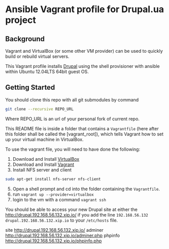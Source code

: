 # Ansible Vagrant profile for Drupal.ua project

## Background

Vagrant and VirtualBox (or some other VM provider) can be used to quickly build or rebuild virtual servers. 

This Vagrant profile installs [Drupal](https://drupal.org/) using the shell provisioner 
with ansible within Ubuntu 12.04LTS 64bit guest OS.

## Getting Started

You should clone this repo with all git submodules by command
```sh
git clone --recursive REPO_URL
```

Where REPO_URL is an url of your personal fork of current repo.

This README file is inside a folder that contains a `Vagrantfile` 
(here after this folder shall be called the [vagrant_root]), 
which tells Vagrant how to set up your virtual machine in VirtualBox.

To use the vagrant file, you will need to have done the following:

  1. Download and Install [VirtualBox](https://www.virtualbox.org/wiki/Downloads)
  2. Download and Install [Vagrant](http://downloads.vagrantup.com/)
  3. Install NFS server and client
  ```sh
  sudo apt-get install nfs-server nfs-client
  ```
  5. Open a shell prompt and cd into the folder containing the `Vagrantfile`.
  6. run ```vagrant up --provider=virtualbox```
  7. login to the vm with a command ```vagrant ssh```


You should be able to access your new Drupal site at either the  
http://drupal.192.168.56.132.xip.io/ if you add the line `192.168.56.132  drupal.192.168.56.132.xip.io` to your `/etc/hosts` file.

 site http://drupal.192.168.56.132.xip.io/
 adminer http://drupal.192.168.56.132.xip.io/adminer.php
 phpinfo http://drupal.192.168.56.132.xip.io/phpinfo.php
